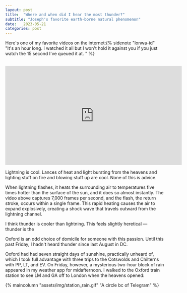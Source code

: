 ```yaml
---
layout: post
title:  "Where and when did I hear the most thunder?"
subtitle: "Joseph's favorite earth-borne natural phenomenon"
date:   2023-05-21
categories: post
---
```


Here's one of my favorite videos on the internet:{% sidenote "lonwa-id" "It's an hour long. I watched it all but I won't hold it against you if you just watch the 15 second I've queued it at. " %}

<br>

<iframe width="560" height="315" src="https://www.youtube.com/embed/2QRjwEYr9E8?start=1016" title="YouTube video player" frameborder="0" allow="accelerometer; autoplay; clipboard-write; encrypted-media; gyroscope; picture-in-picture; web-share" allowfullscreen></iframe>

<br> 

Lightning is cool. Lances of heat and light bursting from the heavens and lighting stuff on fire and blowing stuff up are cool. None of this is advice. 

When lightning flashes, it heats the surrounding air to temperatures five times hotter than the surface of the sun, and it does so almost instantly. The video above captures 7,000 frames per second, and the flash, the return stroke, occurs within a single frame. This rapid heating causes the air to expand explosively, creating a shock wave that travels outward from the lightning channel. 

I think thunder is cooler than lightning. This feels slightly heretical — thunder is the 

Oxford is an odd choice of domicile for someone with this passion. Until this past Friday, I hadn't heard thunder since last August in DC. 

Oxford had had seven straight days of sunshine, practically unheard of, which I took full advantage with three trips to the Cotswolds and Chilterns with PP, LT, and EV. On Friday, however, a mysterious two-hour block of rain appeared in my weather app for midafternoon. I walked to the Oxford train station to see LM and GA off to London when the heavens opened: 

{% maincolumn "assets/img/station_rain.gif" "A circle bc of Telegram" %}

